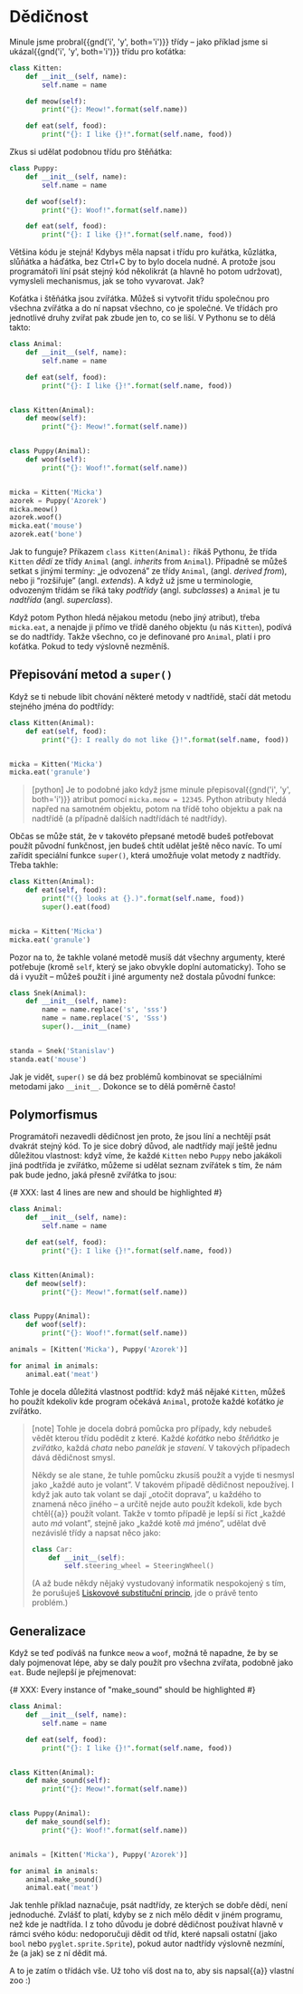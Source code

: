 # Dědičnost

Minule jsme probral{{gnd('i', 'y', both='i')}} třídy – jako příklad jsme si
ukázal{{gnd('i', 'y', both='i')}} třídu pro koťátka:

```python
class Kitten:
    def __init__(self, name):
        self.name = name

    def meow(self):
        print("{}: Meow!".format(self.name))

    def eat(self, food):
        print("{}: I like {}!".format(self.name, food))
```

Zkus si udělat podobnou třídu pro štěňátka:

```python
class Puppy:
    def __init__(self, name):
        self.name = name

    def woof(self):
        print("{}: Woof!".format(self.name))

    def eat(self, food):
        print("{}: I like {}!".format(self.name, food))
```

Většina kódu je stejná!
Kdybys měla napsat i třídu pro kuřátka, kůzlátka,
slůňátka a háďátka, bez Ctrl+C by to bylo docela nudné.
A protože jsou programátoři líní psát stejný kód
několikrát (a hlavně ho potom udržovat), vymysleli
mechanismus, jak se toho vyvarovat. Jak?

Koťátka i štěňátka jsou zvířátka.
Můžeš si vytvořit třídu společnou pro všechna
zvířátka a do ní napsat všechno, co je společné.
Ve třídách pro jednotlivé druhy zvířat pak zbude jen
to, co se liší.
V Pythonu se to dělá takto:

```python
class Animal:
    def __init__(self, name):
        self.name = name

    def eat(self, food):
        print("{}: I like {}!".format(self.name, food))


class Kitten(Animal):
    def meow(self):
        print("{}: Meow!".format(self.name))


class Puppy(Animal):
    def woof(self):
        print("{}: Woof!".format(self.name))


micka = Kitten('Micka')
azorek = Puppy('Azorek')
micka.meow()
azorek.woof()
micka.eat('mouse')
azorek.eat('bone')
```

Jak to funguje?
Příkazem `class Kitten(Animal):`
říkáš Pythonu, že třída `Kitten`
*dědí* ze třídy `Animal`
(angl. *inherits* from `Animal`).
Případně se můžeš setkat s jinými termíny:
„je odvozená” ze třídy `Animal`,
(angl. *derived from*),
nebo ji “rozšiřuje” (angl. *extends*).
A když už jsme u terminologie, odvozeným třídám se
říká taky *podtřídy* (angl. *subclasses*)
a `Animal` je tu *nadtřída*
(angl. *superclass*).

Když potom Python hledá nějakou metodu
(nebo jiný atribut), třeba `micka.eat`,
a nenajde ji přímo ve třídě daného objektu (u nás
`Kitten`), podívá se do nadtřídy.
Takže všechno, co je definované pro
`Animal`, platí i pro koťátka.
Pokud to tedy výslovně nezměníš.


## Přepisování metod a `super()`

Když se ti nebude líbit chování některé metody
v nadtřídě, stačí dát metodu stejného jména do
podtřídy:

```python
class Kitten(Animal):
    def eat(self, food):
        print("{}: I really do not like {}!".format(self.name, food))


micka = Kitten('Micka')
micka.eat('granule')
```

> [python]
> Je to podobné jako když jsme minule přepisoval{{gnd('i', 'y', both='i')}}
> atribut pomocí `micka.meow = 12345`.
> Python atributy hledá napřed na samotném objektu,
> potom na třídě toho objektu a pak na nadtřídě
> (a případně dalších nadtřídách té nadtřídy).

Občas se může stát, že v takovéto přepsané metodě budeš
potřebovat použít původní funkčnost, jen budeš chtít udělat ještě něco navíc.
To umí zařídit speciální funkce `super()`,
která umožňuje volat metody z nadtřídy.
Třeba takhle:

```python
class Kitten(Animal):
    def eat(self, food):
        print("({} looks at {}.)".format(self.name, food))
        super().eat(food)


micka = Kitten('Micka')
micka.eat('granule')
```

Pozor na to, že takhle volané metodě musíš dát všechny
argumenty, které potřebuje (kromě `self`,
který se jako obvykle doplní automaticky).
Toho se dá i využít – můžeš použít i jiné argumenty
než dostala původní funkce:

```python
class Snek(Animal):
    def __init__(self, name):
        name = name.replace('s', 'sss')
        name = name.replace('S', 'Sss')
        super().__init__(name)


standa = Snek('Stanislav')
standa.eat('mouse')
```

Jak je vidět, `super()` se dá bez problémů
kombinovat se speciálními metodami jako `__init__`.
Dokonce se to dělá poměrně často!


## Polymorfismus

Programátoři nezavedli dědičnost jen proto, že jsou
líní a nechtějí psát dvakrát stejný kód.
To je sice dobrý důvod, ale nadtřídy mají ještě jednu
důležitou vlastnost: když víme, že každé
`Kitten` nebo `Puppy`
nebo jakákoli jiná podtřída je zvířátko,
můžeme si udělat seznam zvířátek s tím,
že nám pak bude jedno, jaká přesně zvířátka to jsou:

{# XXX: last 4 lines are new and should be highlighted #}
```python
class Animal:
    def __init__(self, name):
        self.name = name

    def eat(self, food):
        print("{}: I like {}!".format(self.name, food))


class Kitten(Animal):
    def meow(self):
        print("{}: Meow!".format(self.name))


class Puppy(Animal):
    def woof(self):
        print("{}: Woof!".format(self.name))

animals = [Kitten('Micka'), Puppy('Azorek')]

for animal in animals:
    animal.eat('meat')
```

Tohle je docela důležitá vlastnost podtříd:
když máš nějaké `Kitten`, můžeš ho použít
kdekoliv kde program očekává `Animal`,
protože každé koťátko *je* zvířátko.

> [note]
> Tohle je docela dobrá pomůcka pro případy, kdy nebudeš vědět
> kterou třídu podědit z které.
> Každé *koťátko* nebo *štěňátko*
> je *zvířátko*, každá *chata*
> nebo *panelák* je *stavení*.
> V takových případech dává dědičnost smysl.
>
> Někdy se ale stane, že tuhle pomůcku zkusíš použít a vyjde ti
> nesmysl jako „každé auto je volant”.
> V takovém případě dědičnost nepoužívej.
> I když jak auto tak volant se dají „otočit doprava”,
> u každého to znamená něco jiného – a určitě nejde auto
> použít kdekoli, kde bych chtěl{{a}} použít volant.
> Takže v tomto případě je lepší si říct „každé auto
> *má* volant”, stejně jako „každé kotě
> *má* jméno”, udělat dvě nezávislé třídy a napsat něco jako:
>
> ```python
> class Car:
>     def __init__(self):
>         self.steering_wheel = SteeringWheel()
> ```
>
> (A až bude někdy nějaký vystudovaný informatik nespokojený
> s tím, že porušuješ
> [Liskovové substituční princip](https://en.wikipedia.org/wiki/Liskov_substitution_principle),
> jde o právě tento problém.)

## Generalizace

Když se teď podíváš na funkce `meow`
a `woof`, možná tě napadne, že by se
daly pojmenovat lépe, aby se daly použít pro všechna
zvířata, podobně jako `eat`.
Bude nejlepší je přejmenovat:


{# XXX: Every instance of "make_sound" should be highlighted #}
```python
class Animal:
    def __init__(self, name):
        self.name = name

    def eat(self, food):
        print("{}: I like {}!".format(self.name, food))


class Kitten(Animal):
    def make_sound(self):
        print("{}: Meow!".format(self.name))


class Puppy(Animal):
    def make_sound(self):
        print("{}: Woof!".format(self.name))


animals = [Kitten('Micka'), Puppy('Azorek')]

for animal in animals:
    animal.make_sound()
    animal.eat('meat')
```

Jak tenhle příklad naznačuje, psát nadtřídy, ze kterých se dobře dědí,
není jednoduché. Zvlášť to platí, kdyby se z nich mělo dědit v jiném
programu, než kde je nadtřída.
I z toho důvodu je dobré dědičnost používat hlavně v rámci svého kódu:
nedoporučuji dědit od tříd, které napsali ostatní (jako `bool` nebo
`pyglet.sprite.Sprite`), pokud autor nadtřídy výslovně nezmíní, že (a jak) se
z ní dědit má.

A to je zatím o třídách vše. Už toho víš dost na to,
aby sis napsal{{a}} vlastní zoo :)

